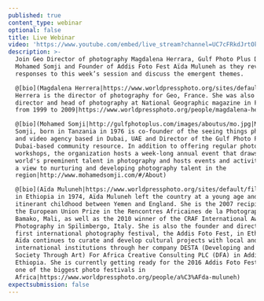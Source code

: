 ```yaml
---
published: true
content_type: webinar
optional: false
title: Live Webinar
video: 'https://www.youtube.com/embed/live_stream?channel=UC7cFRkdJrtOkMdg7Eddm58Q'
description: >-
  Join Geo Director of photography Magdalena Herrara, Gulf Photo Plus Director
  Mohamed Somji and Founder of Addis Foto Fest Aïda Muluneh as they review
  responses to this week’s session and discuss the emergent themes.

  @[bio](Magdalena Herrera|https://www.worldpressphoto.org/sites/default/files/styles/carousal/public/photographers/portrait%20Magdalena%20Herrera.jpg?itok=yekkU7Kt|Magdalena
  Herrera is the director of photography for Geo, France. She was also the art
  director and head of photography at National Geographic magazine in France
  from 1999 to 2009|https://www.worldpressphoto.org/people/magdalena-herrera)

  @[bio](Mohamed Somji|http://gulfphotoplus.com/images/aboutus/mo.jpg|Mohamed
  Somji, born in Tanzania in 1976 is co-founder of the seeing things photography
  and video agency based in Dubai, UAE and Director of the Gulf Photo Plus, a
  Dubai-based community resource. In addition to offering regular photography
  workshops, the organization hosts a week-long annual event that draws the
  world's preeminent talent in photography and hosts events and activities with
  a view to nurturing and developing photography talent in the
  region|http://www.mohamedsomji.com/#/About)

  @[bio](Aïda Muluneh|https://www.worldpressphoto.org/sites/default/files/styles/carousal/public/people_profile/aida_muluneh_by_aron_simeneh.jpg?itok=-7zEySH0|Born
  in Ethiopia in 1974, Aïda Muluneh left the country at a young age and spent an
  itinerant childhood between Yemen and England. She is the 2007 recipient of
  the European Union Prize in the Rencontres Africaines de la Photographie, in
  Bamako, Mali, as well as the 2010 winner of the CRAF International Award of
  Photography in Spilimbergo, Italy. She is also the founder and director of the
  first international photography festival, the Addis Foto Fest, in Ethiopia.
  Aïda continues to curate and develop cultural projects with local and
  international institutions through her company DESTA (Developing and Educating
  Society Through Art) For Africa Creative Consulting PLC (DFA) in Addis Ababa,
  Ethiopia. She is currently getting ready for the 2016 Addis Foto Fest which is
  one of the biggest photo festivals in
  Africa|https://www.worldpressphoto.org/people/a%C3%AFda-muluneh)
expectsubmission: false
---
```

